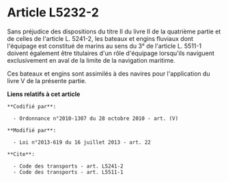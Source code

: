 # Article L5232-2

Sans préjudice des dispositions du titre II du livre II de la quatrième partie et de celles de l'article L. 5241-2, les
bateaux et engins fluviaux dont l'équipage est constitué de marins au sens du 3° de l'article L. 5511-1 doivent également
être titulaires d'un rôle d'équipage lorsqu'ils naviguent exclusivement en aval de la limite de la navigation maritime. 

Ces bateaux et engins sont assimilés à des navires pour l'application du livre V de la présente partie.

**Liens relatifs à cet article**

	**Codifié par**:

	  - Ordonnance n°2010-1307 du 28 octobre 2010 - art. (V)

	**Modifié par**:

	  - Loi n°2013-619 du 16 juillet 2013 - art. 22

	**Cite**:

	  - Code des transports - art. L5241-2
	  - Code des transports - art. L5511-1
